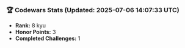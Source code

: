 ### 🏆 Codewars Stats (Updated: 2025-07-06 14:07:33 UTC)

- **Rank:** 8 kyu
- **Honor Points:** 3
- **Completed Challenges:** 1
